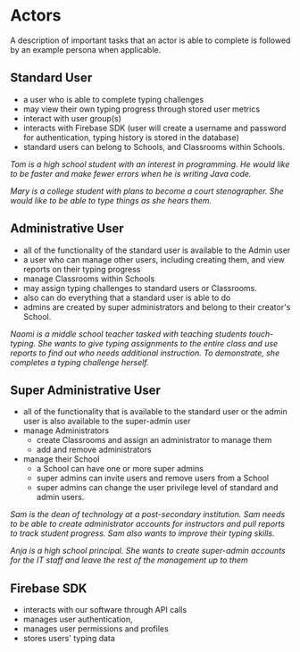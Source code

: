 # Actors
A description of important tasks that an actor is able to complete is followed by an example persona when applicable.

## Standard User
- a user who is able to complete typing challenges
- may view their own typing progress through stored user metrics
- interact with user group(s)
- interacts with Firebase SDK (user will create a username and password for authentication, typing history is stored in the database)
- standard users can belong to Schools, and Classrooms within Schools.

*Tom is a high school student with an interest in programming. He would like to be faster and make fewer errors when he is writing Java code.*

*Mary is a college student with plans to become a court stenographer. She would like to be able to type things as she hears them.*

## Administrative User
- all of the functionality of the standard user is available to the Admin user
- a user who can manage other users, including creating them, and view reports on their typing progress
- manage Classrooms within Schools
- may assign typing challenges to standard users or Classrooms.
- also can do everything that a standard user is able to do
- admins are created by super administrators and belong to their creator's School.

*Naomi is a middle school teacher tasked with teaching students touch-typing. She wants to give typing assignments to the entire class and use reports to find out who needs additional instruction. To demonstrate, she completes a typing challenge herself.*

## Super Administrative User
- all of the functionality that is available to the standard user or the admin user is also available to the super-admin user
- manage Administrators
   - create Classrooms and assign an administrator to manage them
   - add and remove administrators
- manage their School
  - a School can have one or more super admins
  - super admins can invite users and remove users from a School
  - super admins can change the user privilege level of standard and admin users.

*Sam is the dean of technology at a post-secondary institution. Sam needs to be able to create administrator accounts for instructors and pull reports to track student progress. Sam also wants to improve their typing skills.*

*Anja is a high school principal. She wants to create super-admin accounts for the IT staff and leave the rest of the management up to them*

## Firebase SDK
- interacts with our software through API calls
- manages user authentication, 
- manages user permissions and profiles
- stores users' typing data
